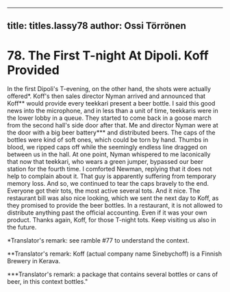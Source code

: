 
---

title: titles.lassy78
author: Ossi Törrönen
---


    
# 78. The First T-night At Dipoli. Koff Provided

In the first Dipoli's T-evening, on the other hand, the shots were actually offered\*. Koff's then sales director Nyman arrived and announced that Koff\*\* would provide every teekkari present a beer bottle. I said this good news into the microphone, and in less than a unit of time, teekkaris were in the lower lobby in a queue. They started to come back in a goose march from the second hall's side door after that. Me and director Nyman were at the door with a big beer battery\*\*\* and distributed beers. The caps of the bottles were kind of soft ones, which could be torn by hand. Thumbs in blood, we ripped caps off while the seemingly endless line dragged on between us in the hall. At one point, Nyman whispered to me laconically that now that teekkari, who wears a green jumper, bypassed our beer station for the fourth time. I comforted Newman, replying that it does not help to complain about it. That guy is apparently suffering from temporary memory loss. And so, we continued to tear the caps bravely to the end. Everyone got their tots, the most active several tots. And it nice. The restaurant bill was also nice looking, which we sent the next day to Koff, as they promised to provide the beer bottles. In a restaurant, it is not allowed to distribute anything past the official accounting. Even if it was your own product. Thanks again, Koff, for those T-night tots. Keep visiting us also in the future.

\*Translator's remark: see ramble #77 to understand the context.

\*\*Translator's remark: Koff (actual company name Sinebychoff) is a Finnish Brewery in Kerava.

\*\*\*Translator's remark: a package that contains several bottles or cans of beer, in this context bottles."

